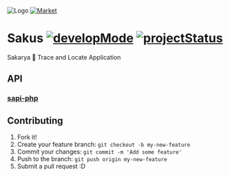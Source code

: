 ![Logo](http://s23.postimg.org/8foxu2dhj/ic_launcher.png) [![Market](http://developer.android.com/images/brand/en_app_rgb_wo_45.png)](https://play.google.com/store/apps/details?id=com.guguluk.sakus)

# Sakus [![developMode](http://img.shields.io/badge/developMode-false-red.svg)](http://8cook.in) [![projectStatus](http://img.shields.io/badge/projectStatus-stoped-red.svg)](http://8cook.in)

Sakarya :bus: Trace and Locate Application

## API

### [sapi-php](https://github.com/8cookin/sapi-php)

## Contributing

1. Fork it!
2. Create your feature branch: `git checkout -b my-new-feature`
3. Commit your changes: `git commit -m 'Add some feature'`
4. Push to the branch: `git push origin my-new-feature`
5. Submit a pull request :D
